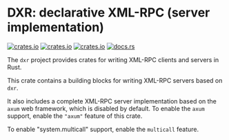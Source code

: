 # DXR: declarative XML-RPC (server implementation)

[![crates.io](https://img.shields.io/crates/v/dxr_server.svg)](https://crates.io/crates/dxr_server/)
[![crates.io](https://img.shields.io/crates/d/dxr_server.svg)](https://crates.io/crates/dxr_server/)
[![crates.io](https://img.shields.io/crates/l/dxr_server.svg)](https://crates.io/crates/dxr_server/)
[![docs.rs](https://docs.rs/dxr_server/badge.svg)](https://docs.rs/dxr_server/)

The `dxr` project provides crates for writing XML-RPC clients and servers in Rust.

This crate contains a building blocks for writing XML-RPC servers based on `dxr`.

It also includes a complete XML-RPC server implementation based on the `axum` web framework, which
is disabled by default. To enable the `axum` support, enable the `"axum"` feature of this crate.

To enable "system.multicall" support, enable the `multicall` feature.
